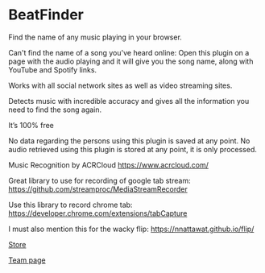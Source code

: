# BeatFinder

Find the name of any music playing in your browser.

Can't find the name of a song you've heard online:
Open this plugin on a page with the audio playing and it will give you the song name, along with YouTube and Spotify links. 

Works with all social network sites as well as video streaming sites.

Detects music with incredible accuracy and gives all the information you need to find the song again.

It’s 100% free

No data regarding the persons using this plugin is saved at any point.
No audio retrieved using this plugin is stored at any point, it is only processed.

Music Recognition by ACRCloud
https://www.acrcloud.com/

Great library to use for recording of google tab stream:
https://github.com/streamproc/MediaStreamRecorder

Use this library to record chrome tab:
https://developer.chrome.com/extensions/tabCapture

I must also mention this for the wacky flip:
https://nnattawat.github.io/flip/

<a href="https://chrome.google.com/webstore/detail/beatfinder/ndenpgejcjbklgdhdhimhdbfbcnbknpg" target="blank">Store<a>

<a href="https://www.thomaslindauer.com" target="blank">Team page<a>
